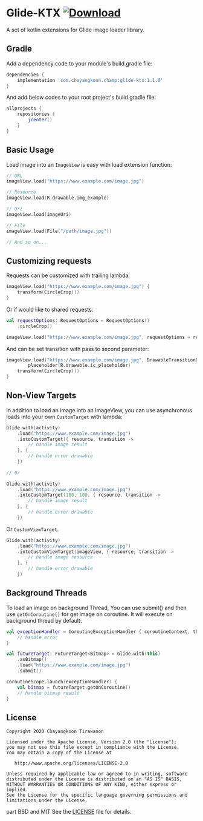 # Glide-KTX  [ ![Download](https://api.bintray.com/packages/champchayangkoon/OtherKTX/com.chayangkoon.champ.glide.ktx/images/download.svg) ](https://bintray.com/champchayangkoon/OtherKTX/com.chayangkoon.champ.glide.ktx/_latestVersion)
A set of kotlin extensions for Glide image loader library.

## Gradle
Add a dependency code to your module's build.gradle file:
```groovy
dependencies {
    implementation 'com.chayangkoon.champ:glide-ktx:1.1.0'
}
```
And add below codes to your root project's build.gradle file:
```groovy
allprojects {
    repositories {
        jcenter()
    }
}
```
## Basic Usage
Load image into an `ImageView` is easy with load extension function:
```kotlin
// URL
imageView.load("https://www.example.com/image.jpg")

// Resource
imageView.load(R.drawable.img_example)

// Uri
imageView.load(imageUri)

// File
imageView.load(File("/path/image.jpg"))

// And so on...
```
## Customizing requests
Requests can be customized with trailing lambda:
```kotlin
imageView.load("https://www.example.com/image.jpg") {
	transform(CircleCrop())
}
```
Or if would like to shared requests:
```kotlin
val requestOptions: RequestOptions = RequestOptions()
    .circleCrop()

imageView.load("https://www.example.com/image.jpg", requestOptions = requestOptions)
```
And can be set transition with pass to second parameter:
```kotlin
imageView.load("https://www.example.com/image.jpg", DrawableTransitionOptions.withCrossFade()) {
        placeholder(R.drawable.ic_placeholder)
	transform(CircleCrop())
}
```
## Non-View Targets
In addition to load an image into an ImageView, you can use asynchronous loads into your own `CustomTarget` with lambda:
```kotlin
Glide.with(activity)
    .load("https://www.example.com/image.jpg")
    .intoCustomTarget({ resource, transition ->
        // handle image result
    }, {
        // handle error drawable
    })
    
// Or

Glide.with(activity)
    .load("https://www.example.com/image.jpg")
    .intoCustomTarget(100, 100, { resource, transition ->
        // handle image result
    }, {
        // handle error drawable
    })
```
Or `CustomViewTarget`. 
```kotlin
Glide.with(activity)
    .load("https://www.example.com/image.jpg")
    .intoCustomViewTarget(imageView, { resource, transition ->
        // handle image resource
    }, {
        // handle error drawable
    })
```
## Background Threads
To load an image on background Thread, You can use submit() and then use `getOnCoroutine()` for get image on coroutine. It will execute on background thread by default: 
```kotlin
val exceptionHandler = CoroutineExceptionHandler { coroutineContext, throwable ->
    // handle error
}

val futureTarget: FutureTarget<Bitmap> = Glide.with(this)
    .asBitmap()
    .load("https://www.example.com/image.jpg")
    .submit()

coroutineScope.launch(exceptionHandler) {
    val bitmap = futureTarget.getOnCoroutine()
    // handle bitmap result
}
```

## License
```
Copyright 2020 Chayangkoon Tirawanon

Licensed under the Apache License, Version 2.0 (the "License");
you may not use this file except in compliance with the License.
You may obtain a copy of the License at

   http://www.apache.org/licenses/LICENSE-2.0

Unless required by applicable law or agreed to in writing, software
distributed under the License is distributed on an "AS IS" BASIS,
WITHOUT WARRANTIES OR CONDITIONS OF ANY KIND, either express or implied.
See the License for the specific language governing permissions and
limitations under the License.
```
part BSD and MIT See the [LICENSE](https://github.com/champChayangkoon/Glide-KTX/blob/master/LICENSE) file for details.
